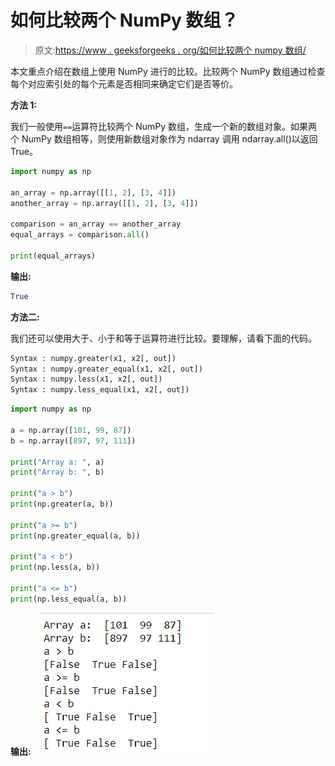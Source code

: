# 如何比较两个 NumPy 数组？

> 原文:[https://www . geeksforgeeks . org/如何比较两个 numpy 数组/](https://www.geeksforgeeks.org/how-to-compare-two-numpy-arrays/)

本文重点介绍在数组上使用 NumPy 进行的比较。比较两个 NumPy 数组通过检查每个对应索引处的每个元素是否相同来确定它们是否等价。

**方法 1:**

我们一般使用`==`运算符比较两个 NumPy 数组，生成一个新的数组对象。如果两个 NumPy 数组相等，则使用新数组对象作为 ndarray 调用 ndarray.all()以返回 True。

```py
import numpy as np

an_array = np.array([[1, 2], [3, 4]])
another_array = np.array([[1, 2], [3, 4]])

comparison = an_array == another_array
equal_arrays = comparison.all()

print(equal_arrays)
```

**输出:**

```py
True
```

**方法二:**

我们还可以使用大于、小于和等于运算符进行比较。要理解，请看下面的代码。

```py
Syntax : numpy.greater(x1, x2[, out])
Syntax : numpy.greater_equal(x1, x2[, out])
Syntax : numpy.less(x1, x2[, out])
Syntax : numpy.less_equal(x1, x2[, out])
```

```py
import numpy as np

a = np.array([101, 99, 87])
b = np.array([897, 97, 111])

print("Array a: ", a)
print("Array b: ", b)

print("a > b")
print(np.greater(a, b))

print("a >= b")
print(np.greater_equal(a, b))

print("a < b")
print(np.less(a, b))

print("a <= b")
print(np.less_equal(a, b))
```

**输出:**
![](img/8fb359cd0294d2813c74a9d0de805aa6.png)